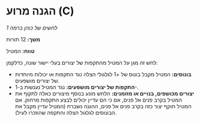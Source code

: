 # הגנה מרוע (C)

*לחשים של כוהן ברמה 1*

**משך:** 12 תורות

**טווח:** המטיל

לחש זה מגן על המטיל מהתקפות של יצורים בעלי יישור שונה, כדלקמן:

- **בונוסים:** המטיל מקבל בונוס של +1 לגלגולי הצלה נגד התקפות או יכולות מיוחדות של יצורים מושפעים.
- **התקפות של יצורים מושפעים:** נגד המטיל נענשות ב-1-.
- **יצורים מכושפים, בנויים או מזומנים:** הלחש מונע בנוסף מיצורים כאלה לתקוף את המטיל בקרב פנים אל פנים, אם כי הם עדיין יכולים לבצע התקפות מרחוק. אם המטיל תוקף יצור כזה בקרב פנים אל פנים, ההגנה נשברת (המטיל עדיין מקבל את הבונוסים לגלגול הצלה והתקפה שהוזכרו לעיל).